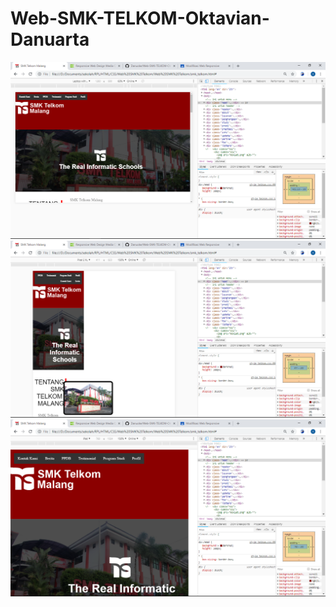 # Web-SMK-TELKOM-Oktavian-Danuarta
![alt text](https://github.com/Danuoke/Web-SMK-TELKOM-Oktavian-Danuarta/blob/master/Web%20SMK%20Telkom/Screenshot%20(51).png)
![alt text](https://github.com/Danuoke/Web-SMK-TELKOM-Oktavian-Danuarta/blob/master/Web%20SMK%20Telkom/Screenshot%20(52).png)
![alt text](https://github.com/Danuoke/Web-SMK-TELKOM-Oktavian-Danuarta/blob/master/Web%20SMK%20Telkom/Screenshot%20(53).png)
